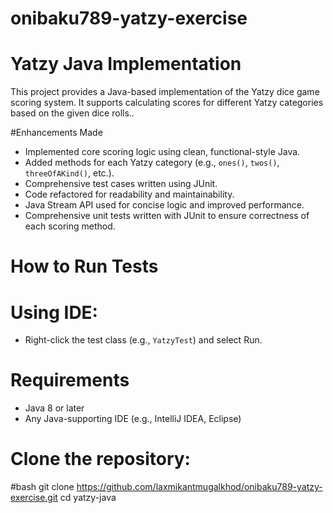 # onibaku789-yatzy-exercise
# Yatzy Java Implementation

This project provides a Java-based implementation of the Yatzy dice game scoring system. It supports calculating scores for different Yatzy categories based on the given dice rolls..

#Enhancements Made

- Implemented core scoring logic using clean, functional-style Java.
- Added methods for each Yatzy category (e.g., `ones()`, `twos()`, `threeOfAKind()`, etc.).
- Comprehensive test cases written using JUnit.
- Code refactored for readability and maintainability.
- Java Stream API used for concise logic and improved performance.
- Comprehensive unit tests written with JUnit to ensure correctness of each scoring method.

# How to Run Tests

# Using IDE:
- Right-click the test class (e.g., `YatzyTest`) and select Run.

# Requirements
- Java 8 or later
- Any Java-supporting IDE (e.g., IntelliJ IDEA, Eclipse)

# Clone the repository:

   #bash
   git clone https://github.com/laxmikantmugalkhod/onibaku789-yatzy-exercise.git
   cd yatzy-java
